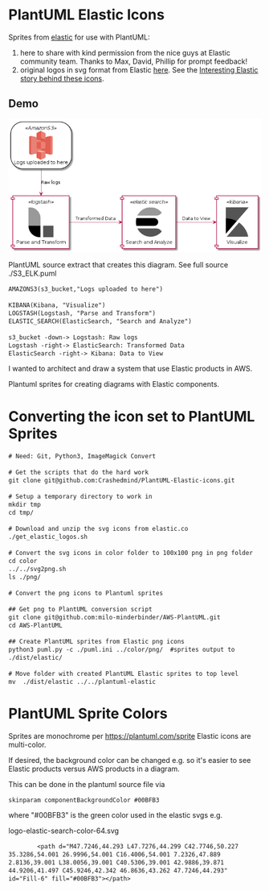 # PlantUML  Elastic Icons
Sprites from [elastic](www.elastic.co) for use with PlantUML:
1. here to share with kind permission from the nice guys at Elastic community team. Thanks to Max, David, Phillip for prompt feedback!
2. original logos in svg format from Elastic [here](https://www.elastic.co/brand). See the [Interesting Elastic story behind these icons](https://www.elastic.co/blog/redesigning-product-logos-and-icons-while-building-a-design-hierarchy-at-elastic).


## Demo

![](examples/S3_ELK.png)

PlantUML source extract that creates this diagram. 
See full source ./S3_ELK.puml

````
AMAZONS3(s3_bucket,"Logs uploaded to here")

KIBANA(Kibana, "Visualize") 
LOGSTASH(Logstash, "Parse and Transform")
ELASTIC_SEARCH(ElasticSearch, "Search and Analyze")

s3_bucket -down-> Logstash: Raw logs
Logstash -right-> ElasticSearch: Transformed Data
ElasticSearch -right-> Kibana: Data to View

````







I wanted to architect and draw a system that use Elastic products in AWS.

Plantuml sprites for creating diagrams with Elastic components.



# Converting the icon set to PlantUML Sprites

```
# Need: Git, Python3, ImageMagick Convert

# Get the scripts that do the hard work
git clone git@github.com:Crashedmind/PlantUML-Elastic-icons.git

# Setup a temporary directory to work in
mkdir tmp
cd tmp/

# Download and unzip the svg icons from elastic.co
./get_elastic_logos.sh

# Convert the svg icons in color folder to 100x100 png in png folder
cd color
../../svg2png.sh
ls ./png/

# Convert the png icons to Plantuml sprites

## Get png to PlantUML conversion script
git clone git@github.com:milo-minderbinder/AWS-PlantUML.git
cd AWS-PlantUML

## Create PlantUML sprites from Elastic png icons
python3 puml.py -c ./puml.ini ../color/png/  #sprites output to ./dist/elastic/

# Move folder with created PlantUML Elastic sprites to top level
mv  ./dist/elastic ../../plantuml-elastic

```

# PlantUML Sprite Colors
Sprites are monochrome per https://plantuml.com/sprite
Elastic icons are multi-color.

If desired, the background color can be changed e.g. so it's easier to see Elastic products versus AWS products in a diagram.

This can be done in the plantuml source file via
````
skinparam componentBackgroundColor #00BFB3
````
where "#00BFB3" is the green color used in the elastic svgs e.g.

logo-elastic-search-color-64.svg 
````
        <path d="M47.7246,44.293 L47.7276,44.299 C42.7746,50.227 35.3286,54.001 26.9996,54.001 C16.4006,54.001 7.2326,47.889 2.8136,39.001 L38.0056,39.001 C40.5306,39.001 42.9886,39.871 44.9206,41.497 C45.9246,42.342 46.8636,43.262 47.7246,44.293" id="Fill-6" fill="#00BFB3"></path>
````
